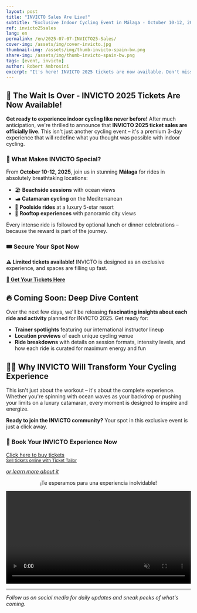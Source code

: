 ```yaml
---
layout: post
title: "INVICTO Sales Are Live!"
subtitle: "Exclusive Indoor Cycling Event in Málaga - October 10-12, 2025"
ref: invicto25sales
lang: en
permalink: /en/2025-07-07-INVICTO25-Sales/
cover-img: /assets/img/cover-invicto.jpg
thumbnail-img: /assets/img/thumb-invicto-spain-bw.png
share-img: /assets/img/thumb-invicto-spain-bw.png
tags: [event, invicto]
author: Robert Ambrosini
excerpt: "It's here! INVICTO 2025 tickets are now available. Don't miss this exclusive 3-day indoor cycling experience in stunning Málaga locations."
---
```


## 🎉 The Wait Is Over - INVICTO 2025 Tickets Are Now Available!

**Get ready to experience indoor cycling like never before!** After much anticipation, we're thrilled to announce that **INVICTO 2025 ticket sales are officially live**. This isn't just another cycling event – it's a premium 3-day experience that will redefine what you thought was possible with indoor cycling.

### 🌟 What Makes INVICTO Special?

From **October 10-12, 2025**, join us in stunning **Málaga** for rides in absolutely breathtaking locations:
- 🏖️ **Beachside sessions** with ocean views
- 🛥️ **Catamaran cycling** on the Mediterranean  
- 🏨 **Poolside rides** at a luxury 5-star resort
- 🌅 **Rooftop experiences** with panoramic city views

Every intense ride is followed by optional lunch or dinner celebrations – because the reward is part of the journey.

### 🎟️ Secure Your Spot Now

**⚠️ Limited tickets available!** INVICTO is designed as an exclusive experience, and spaces are filling up fast.

**[🎫 Get Your Tickets Here](en/p/events/invicto-2025)**

## 🔥 Coming Soon: Deep Dive Content

Over the next few days, we'll be releasing **fascinating insights about each ride and activity** planned for INVICTO 2025. Get ready for:

- **Trainer spotlights** featuring our international instructor lineup
- **Location previews** of each unique cycling venue
- **Ride breakdowns** with details on session formats, intensity levels, and how each ride is curated for maximum energy and fun

## 🚴‍♀️ Why INVICTO Will Transform Your Cycling Experience

This isn't just about the workout – it's about the complete experience. Whether you're spinning with ocean waves as your backdrop or pushing your limits on a luxury catamaran, every moment is designed to inspire and energize.

**Ready to join the INVICTO community?** Your spot in this exclusive event is just a click away.

### 🎫 Book Your INVICTO Experience Now
<!-- Ticket Tailor: All events (https://app.tickettailor.com/widget-embed-codes) -->
<div class="tt-widget"><div class="tt-widget-fallback"><p><a href="https://www.tickettailor.com/all-tickets/sporti/?ref=website_widget&show_search_filter=true&show_date_filter=true&show_sort=true" target="_blank">Click here to buy tickets</a><br /><small><a href="https://www.tickettailor.com?rf=wdg_252091" class="tt-widget-powered">Sell tickets online with Ticket Tailor</a></small></p></div><script src="https://cdn.tickettailor.com/js/widgets/min/widget.js" data-url="https://www.tickettailor.com/all-tickets/sporti/?ref=website_widget&show_search_filter=true&show_date_filter=true&show_sort=true" data-type="inline" data-inline-minimal="false" data-inline-show-logo="false" data-inline-bg-fill="true" data-inline-inherit-ref-from-url-param="" data-inline-ref="website_widget"></script></div>

_[or learn more about it](en/p/eventss/invicto-2025)_

<p style="text-align: center;">¡Te esperamos para una experiencia inolvidable!</p>
<div style="position: relative;">
  <video autoplay loop muted playsinline controls style="text-align: center; width:100%;">
    <source src="{{ '/assets/vid/invicto-trailer-1.mp4' | relative_url }}" type="video/mp4">
    Your browser does not support the video tag.
  </video>
</div>

---

_Follow us on social media for daily updates and sneak peeks of what's coming._
